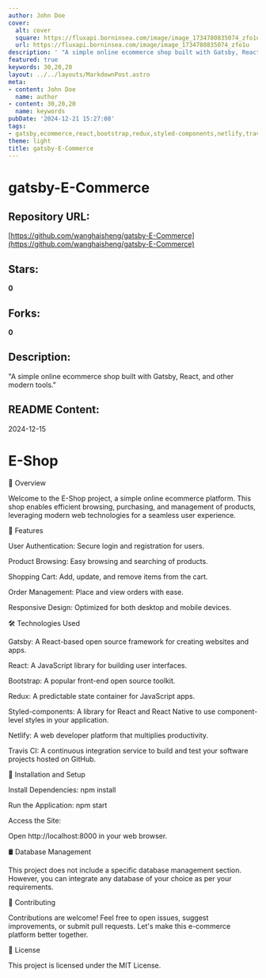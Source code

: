 ```yaml
---
author: John Doe
cover:
  alt: cover
  square: https://fluxapi.borninsea.com/image/image_1734780835074_zfo1u
  url: https://fluxapi.borninsea.com/image/image_1734780835074_zfo1u
description: ' "A simple online ecommerce shop built with Gatsby, React, and other modern tools."'
featured: true
keywords: 30,20,20
layout: ../../layouts/MarkdownPost.astro
meta:
- content: John Doe
  name: author
- content: 30,20,20
  name: keywords
pubDate: '2024-12-21 15:27:08'
tags:
- gatsby,ecommerce,react,bootstrap,redux,styled-components,netlify,travis-ci,authentication,browsing,shopping cart,order management,responsive design,continuous integration,MIT License
theme: light
title: gatsby-E-Commerce
---
```


# gatsby-E-Commerce

## Repository URL: 
[https://github.com/wanghaisheng/gatsby-E-Commerce](https://github.com/wanghaisheng/gatsby-E-Commerce)

## Stars: 
**0**

## Forks: 
**0**

## Description: 
 "A simple online ecommerce shop built with Gatsby, React, and other modern tools."

## README Content: 
2024-12-15

  # E-Shop



📅 Overview


Welcome to the E-Shop project, a simple online ecommerce platform. This shop enables efficient browsing, purchasing, and management of products, leveraging modern web technologies for a seamless user experience.



🌟 Features


User Authentication: Secure login and registration for users.

Product Browsing: Easy browsing and searching of products.

Shopping Cart: Add, update, and remove items from the cart.

Order Management: Place and view orders with ease.

Responsive Design: Optimized for both desktop and mobile devices.



🛠️ Technologies Used


Gatsby: A React-based open source framework for creating websites and apps.

React: A JavaScript library for building user interfaces.

Bootstrap: A popular front-end open source toolkit.

Redux: A predictable state container for JavaScript apps.

Styled-components: A library for React and React Native to use component-level styles in your application.

Netlify: A web developer platform that multiplies productivity.

Travis CI: A continuous integration service to build and test your software projects hosted on GitHub.



🚀 Installation and Setup


Install Dependencies:
npm install


Run the Application:
npm start


Access the Site:

Open http://localhost:8000 in your web browser.



🛢️ Database Management


This project does not include a specific database management section. However, you can integrate any database of your choice as per your requirements.



🤝 Contributing


Contributions are welcome! Feel free to open issues, suggest improvements, or submit pull requests. Let's make this e-commerce platform better together.



📝 License


This project is licensed under the MIT License.

